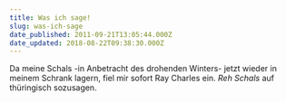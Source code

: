 ```yaml
---
title: Was ich sage!
slug: was-ich-sage
date_published: 2011-09-21T13:05:44.000Z
date_updated: 2018-08-22T09:38:30.000Z
---
```


Da meine Schals -in Anbetracht des drohenden Winters- jetzt wieder in meinem Schrank lagern, fiel mir sofort Ray Charles ein. *Reh Schals* auf thüringisch sozusagen. 
